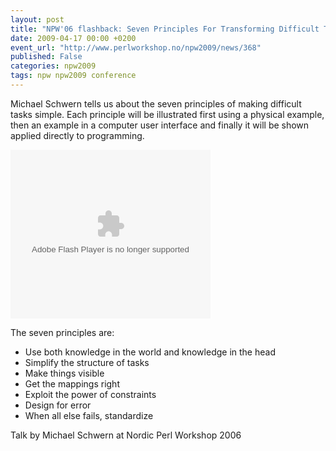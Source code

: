 ```yaml
---
layout: post
title: "NPW'06 flashback: Seven Principles For Transforming Difficult Tasks (Michael Schwern)"
date: 2009-04-17 00:00 +0200
event_url: "http://www.perlworkshop.no/npw2009/news/368"
published: False
categories: npw2009
tags: npw npw2009 conference
---
```


Michael Schwern tells us about the seven principles of making difficult tasks simple. Each principle will be illustrated first using a physical example, then an example in a computer user interface and finally it will be shown applied directly to programming.

<embed allowfullscreen="true" allowscriptaccess="always" height="270" src="http://blip.tv/play/AfPOTwA" type="application/x-shockwave-flash" width="320">

The seven principles are:

<ul><li>Use both knowledge in the world and knowledge in the head</li>
<li>Simplify the structure of tasks</li>
<li>Make things visible</li>
<li>Get the mappings right</li>
<li>Exploit the power of constraints</li>
<li>Design for error</li>
<li>When all else fails, standardize</li></ul>

Talk by Michael Schwern at Nordic Perl Workshop 2006
